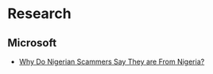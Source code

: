 # Research

## Microsoft

- [Why Do Nigerian Scammers Say They are From Nigeria?](https://www.microsoft.com/en-us/research/publication/why-do-nigerian-scammers-say-they-are-from-nigeria/)
